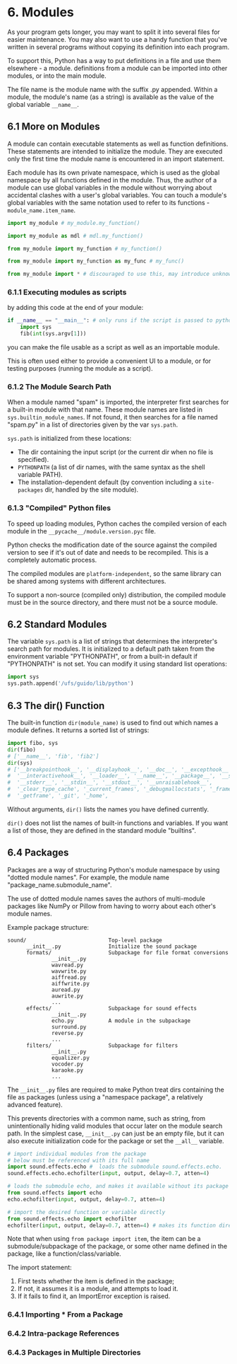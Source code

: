 # 6. Modules
As your program gets longer, you may want to split it into several files for easier maintenance. You may also want to use a handy function that you've written in several programs without copying its definition into each program.

To support this, Python has a way to put definitions in a file and use them elsewhere - a module. definitions from a module can be imported into other modules, or into the main module.

The file name is the module name with the suffix .py appended. Within a module, the module's name (as a string) is available as the value of the global variable `__name__`.

## 6.1 More on Modules
A module can contain executable statements as well as function definitions. These statements are intended to initialize the module. They are executed only the first time the module name is encountered in an import statement.

Each module has its own private namespace, which is used as the global namespace by all functions defined in the module. Thus, the author of a module can use global variables in the module without worrying about accidental clashes with a user's global variables. You can touch a module's global variables with the same notation used to refer to its functions - `module_name.item_name`.

```py
import my_module # my_module.my_function()

import my_module as mdl # mdl.my_function()

from my_module import my_function # my_function()

from my_module import my_function as my_func # my_func()

from my_module import * # discouraged to use this, may introduce unknown names to code, and not readable

```

### 6.1.1 Executing modules as scripts
by adding this code at the end of your module:
```py
if __name__ == "__main__": # only runs if the script is passed to python cmd
    import sys
    fib(int(sys.argv[1]))
```
you can make the file usable as a script as well as an importable module.

This is often used either to provide a convenient UI to a module, or for testing purposes (running the module as a script).

### 6.1.2 The Module Search Path
When a module named "spam" is imported, the interpreter first searches for a built-in module with that name. These module names are listed in `sys.builtin_module_names`. If not found, it then searches for a file named "spam.py" in a list of directories given by the var `sys.path`. 

`sys.path` is initialized from these locations:
- The dir containing the input script (or the current dir when no file is specified).
- `PYTHONPATH` (a list of dir names, with the same syntax as the shell variable PATH).
- The installation-dependent default (by convention including a `site-packages` dir, handled by the site module).

### 6.1.3 "Compiled" Python files
To speed up loading modules, Python caches the compiled version of each module in the `__pycache__/module.version.pyc` file. 

Python checks the modification date of the source against the compiled version to see if it's out of date and needs to be recompiled. This is a completely automatic process. 

The compiled modules are `platform-independent`, so the same library can be shared among systems with different architectures.

To support a non-source (compiled only) distribution, the compiled module must be in the source directory, and there must not be a source module.

## 6.2 Standard Modules
The variable `sys.path` is a list of strings that determines the interpreter's search path for modules. It is initialized to a default path taken from the environment variable "PYTHONPATH", or from a built-in default if "PYTHONPATH" is not set. You can modify it using standard list operations:
```py
import sys
sys.path.append('/ufs/guido/lib/python')
```

## 6.3 The dir() Function
The built-in function `dir(module_name)` is used to find out which names a module defines. It returns a sorted list of strings:
```py
import fibo, sys
dir(fibo)
# ['__name__', 'fib', 'fib2']
dir(sys)  
# ['__breakpointhook__', '__displayhook__', '__doc__', '__excepthook__',
#  '__interactivehook__', '__loader__', '__name__', '__package__', '__spec__',
#  '__stderr__', '__stdin__', '__stdout__', '__unraisablehook__',
#  '_clear_type_cache', '_current_frames', '_debugmallocstats', '_framework',
#  '_getframe', '_git', '_home', 
```

Without arguments, `dir()` lists the names you have defined currently.

`dir()` does not list the names of built-in functions and variables. If you want a list of those, they are defined in the standard module "builtins".

## 6.4 Packages
Packages are a way of structuring Python's module namespace by using "dotted module names". For example, the module name "package_name.submodule_name".

The use of dotted module names saves the authors of multi-module packages like NumPy or Pillow from having to worry about each other's module names.

Example package structure: 
```
sound/                          Top-level package
      __init__.py               Initialize the sound package
      formats/                  Subpackage for file format conversions
              __init__.py
              wavread.py
              wavwrite.py
              aiffread.py
              aiffwrite.py
              auread.py
              auwrite.py
              ...
      effects/                  Subpackage for sound effects
              __init__.py
              echo.py           A module in the subpackage
              surround.py
              reverse.py
              ...
      filters/                  Subpackage for filters
              __init__.py
              equalizer.py
              vocoder.py
              karaoke.py
              ...
```

The `__init__.py` files are required to make Python treat dirs containing the file as packages (unless using a "namespace package", a relatively advanced feature). 

This prevents directories with a common name, such as string, from unintentionally hiding valid modules that occur later on the module search path. In the simplest case, `__init__.py` can just be an empty file, but it can also execute initialization code for the package or set the `__all__` variable.

```py
# import individual modules from the package
# below must be referenced with its full name
import sound.effects.echo #  loads the submodule sound.effects.echo.
sound.effects.echo.echofilter(input, output, delay=0.7, atten=4)

# loads the submodule echo, and makes it available without its package prefix
from sound.effects import echo
echo.echofilter(input, output, delay=0.7, atten=4)

# import the desired function or variable directly
from sound.effects.echo import echofilter
echofilter(input, output, delay=0.7, atten=4) # makes its function directly available
```

Note that when using `from package import item`, the item can be a submodule/subpackage of the package, or some other name defined in the package, like a function/class/variable. 

The import statement:
1. First tests whether the item is defined in the package; 
2. If not, it assumes it is a module, and attempts to load it. 
3. If it fails to find it, an ImportError exception is raised.

### 6.4.1 Importing * From a Package
### 6.4.2 Intra-package References
### 6.4.3 Packages in Multiple Directories

















